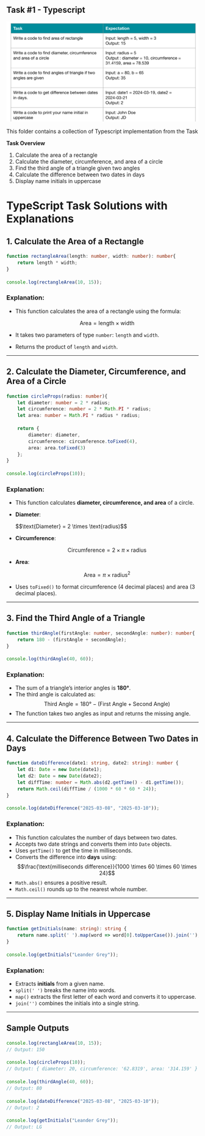 ## Task #1 - Typescript

![task](https://raw.githubusercontent.com/Virtuozs/WDC03-Assignment-1/main/assets/task_img.png)

This folder contains a collection of Typescript implementation from the Task

**Task Overview**

1. Calculate the area of a rectangle
2. Calculate the diameter, circumference, and area of a circle
3. Find the third angle of a triangle given two angles
4. Calculate the difference between two dates in days
5. Display name initials in uppercase

# TypeScript Task Solutions with Explanations

## 1. Calculate the Area of a Rectangle
```typescript
function rectangleArea(length: number, width: number): number{
    return length * width;
}

console.log(rectangleArea(10, 15));
```
### Explanation:
- This function calculates the area of a rectangle using the formula:

  $$\text{Area} = \text{length} \times \text{width}$$

- It takes two parameters of type `number`: `length` and `width`.
- Returns the product of `length` and `width`.

---

## 2. Calculate the Diameter, Circumference, and Area of a Circle
```typescript
function circleProps(radius: number){
    let diameter: number = 2 * radius;
    let circumference: number = 2 * Math.PI * radius;
    let area: number = Math.PI * radius * radius;

    return {
        diameter: diameter,
        circumference: circumference.toFixed(4),
        area: area.toFixed(3)
    };
}

console.log(circleProps(10));
```
### Explanation:
- This function calculates **diameter, circumference, and area** of a circle.
- **Diameter**:  

  $$\text{Diameter} = 2 \times \text{radius)$$

- **Circumference**:  
  
  $$\text{Circumference} = 2 \times \pi \times \text{radius}$$

- **Area**:  
  
  $$\text{Area} = \pi \times \text{radius}^2$$

- Uses `toFixed()` to format circumference (4 decimal places) and area (3 decimal places).

---

## 3. Find the Third Angle of a Triangle
```typescript
function thirdAngle(firstAngle: number, secondAngle: number): number{
    return 180 - (firstAngle + secondAngle);
}

console.log(thirdAngle(40, 60));
```
### Explanation:
- The sum of a triangle’s interior angles is **180°**.
- The third angle is calculated as:
  $$\text{Third Angle} = 180° - (\text{First Angle} + \text{Second Angle})$$
- The function takes two angles as input and returns the missing angle.

---

## 4. Calculate the Difference Between Two Dates in Days
```typescript
function dateDifference(date1: string, date2: string): number {
    let d1: Date = new Date(date1);
    let d2: Date = new Date(date2);
    let diffTime: number = Math.abs(d2.getTime() - d1.getTime());
    return Math.ceil(diffTime / (1000 * 60 * 60 * 24)); 
}

console.log(dateDifference("2025-03-08", "2025-03-10"));
```
### Explanation:
- This function calculates the number of days between two dates.
- Accepts two date strings and converts them into `Date` objects.
- Uses `getTime()` to get the time in milliseconds.
- Converts the difference into **days** using:
  $$\frac{\text{milliseconds difference}}{1000 \times 60 \times 60 \times 24}$$
- `Math.abs()` ensures a positive result.
- `Math.ceil()` rounds up to the nearest whole number.

---

## 5. Display Name Initials in Uppercase
```typescript
function getInitials(name: string): string {
    return name.split(' ').map(word => word[0].toUpperCase()).join('');
}

console.log(getInitials("Leander Grey"));
```
### Explanation:
- Extracts **initials** from a given name.
- `split(' ')` breaks the name into words.
- `map()` extracts the first letter of each word and converts it to uppercase.
- `join('')` combines the initials into a single string.

---

## Sample Outputs
```typescript
console.log(rectangleArea(10, 15)); 
// Output: 150

console.log(circleProps(10)); 
// Output: { diameter: 20, circumference: '62.8319', area: '314.159' }

console.log(thirdAngle(40, 60)); 
// Output: 80

console.log(dateDifference("2025-03-08", "2025-03-10")); 
// Output: 2

console.log(getInitials("Leander Grey")); 
// Output: LG
```
